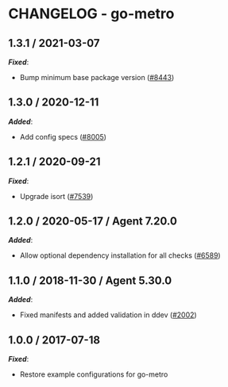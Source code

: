 # CHANGELOG - go-metro

## 1.3.1 / 2021-03-07

***Fixed***:

* Bump minimum base package version ([#8443](https://github.com/DataDog/integrations-core/pull/8443))

## 1.3.0 / 2020-12-11

***Added***:

* Add config specs ([#8005](https://github.com/DataDog/integrations-core/pull/8005))

## 1.2.1 / 2020-09-21

***Fixed***:

* Upgrade isort ([#7539](https://github.com/DataDog/integrations-core/pull/7539))

## 1.2.0 / 2020-05-17 / Agent 7.20.0

***Added***:

* Allow optional dependency installation for all checks ([#6589](https://github.com/DataDog/integrations-core/pull/6589))

## 1.1.0 / 2018-11-30 / Agent 5.30.0

***Added***:

* Fixed manifests and added validation in ddev ([#2002][1])

## 1.0.0 / 2017-07-18

***Fixed***:

* Restore example configurations for go-metro

[1]: https://github.com/DataDog/integrations-core/pull/2002
